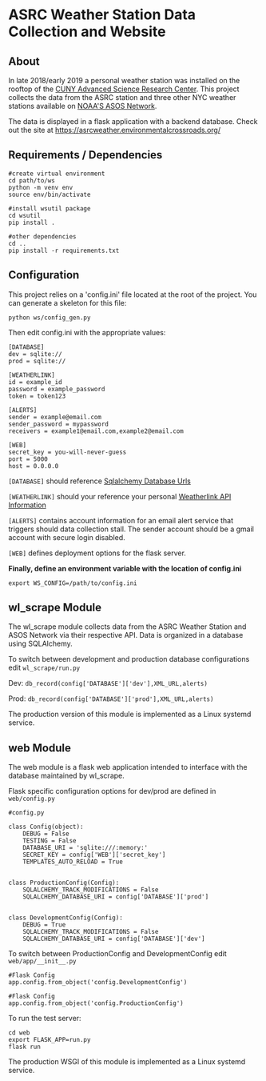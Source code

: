 
# ASRC Weather Station Data Collection and Website

## About

In late 2018/early 2019 a personal weather station was installed on the rooftop of the [CUNY Advanced Science Research Center](https://asrc.gc.cuny.edu/). This project collects the data from the ASRC station and three other NYC weather stations available on [NOAA'S ASOS Network](https://www.ncdc.noaa.gov/data-access/land-based-station-data/land-based-datasets/automated-surface-observing-system-asos). 

The data is displayed in a flask application with a backend database. Check out the site at https://asrcweather.environmentalcrossroads.org/

## Requirements / Dependencies
```
#create virtual environment
cd path/to/ws
python -m venv env
source env/bin/activate

#install wsutil package
cd wsutil
pip install . 

#other dependencies
cd ..
pip install -r requirements.txt
```
## Configuration
This project relies on a 'config.ini' file located at the root of the project. You can generate a skeleton for this file:

```
python ws/config_gen.py
```

Then edit config.ini with the appropriate values:

```
[DATABASE]
dev = sqlite://
prod = sqlite://

[WEATHERLINK]
id = example_id
password = example_password
token = token123

[ALERTS]
sender = example@email.com
sender_password = mypassword
receivers = example1@email.com,example2@email.com

[WEB]
secret_key = you-will-never-guess
port = 5000
host = 0.0.0.0

```
`[DATABASE]` should reference [Sqlalchemy Database Urls](https://docs.sqlalchemy.org/en/13/core/engines.html)

`[WEATHERLINK]` should your reference your personal [Weatherlink API Information](https://www.weatherlink.com/static/docs/APIdocumentation.pdf)

`[ALERTS]` contains account information for an email alert service that triggers should data collection stall. The sender account should be a gmail account with secure login disabled. 

`[WEB]` defines deployment options for the flask server. 

**Finally, define an environment variable with the location of config.ini**

`export WS_CONFIG=/path/to/config.ini`
## wl_scrape Module
The wl_scrape module collects data from the ASRC Weather Station and ASOS Network via their respective API. Data is organized in a database using SQLAlchemy.

To switch between development and production database configurations edit `wl_scrape/run.py`

Dev: `db_record(config['DATABASE']['dev'],XML_URL,alerts)`

Prod: `db_record(config['DATABASE']['prod'],XML_URL,alerts)`

The production version of this module is implemented as a Linux systemd service. 

## web Module

The web module is a flask web application intended to interface with the database maintained by wl_scrape. 

Flask specific configuration options for dev/prod are defined in `web/config.py`

```
#config.py

class Config(object):
    DEBUG = False
    TESTING = False
    DATABASE_URI = 'sqlite:///:memory:'
    SECRET_KEY = config['WEB']['secret_key']
    TEMPLATES_AUTO_RELOAD = True


class ProductionConfig(Config):
    SQLALCHEMY_TRACK_MODIFICATIONS = False
    SQLALCHEMY_DATABASE_URI = config['DATABASE']['prod']


class DevelopmentConfig(Config):
    DEBUG = True
    SQLALCHEMY_TRACK_MODIFICATIONS = False
    SQLALCHEMY_DATABASE_URI = config['DATABASE']['dev']

```

To switch between ProductionConfig and DevelopmentConfig edit `web/app/__init__.py`

```
#Flask Config
app.config.from_object('config.DevelopmentConfig')
```

```
#Flask Config
app.config.from_object('config.ProductionConfig')
```

To run the test server:

```
cd web
export FLASK_APP=run.py
flask run
```

The production WSGI of this module is implemented as a Linux systemd service.

